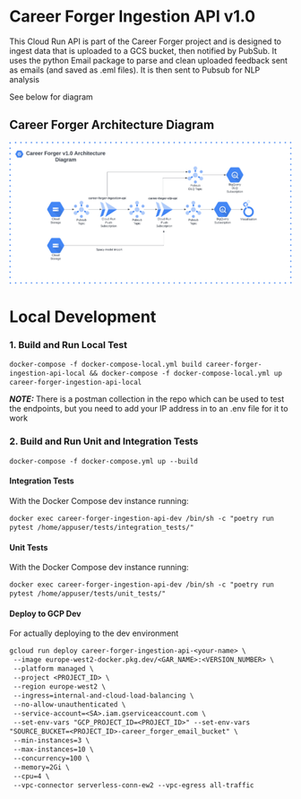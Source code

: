 
# Career Forger Ingestion API v1.0
This Cloud Run API is part of the Career Forger project and is designed to ingest data that is uploaded to a GCS bucket, then notified by PubSub.
It uses the python Email package to parse and clean uploaded feedback sent as emails (and saved as .eml files). It is then sent to Pubsub for NLP analysis

See below for diagram
## Career Forger Architecture Diagram
![Personal Project - Career Forger v1.0 (1).jpeg](Personal%20Project%20-%20Career%20Forger%20v1.0%20%281%29.jpeg)

# Local Development
### 1. Build and Run Local Test
```commandline
docker-compose -f docker-compose-local.yml build career-forger-ingestion-api-local && docker-compose -f docker-compose-local.yml up career-forger-ingestion-api-local
```
**_NOTE:_**  There is a postman collection in the repo which can be used to test the endpoints, but 
you need to add your IP address in to an .env file for it to work


### 2. Build and Run Unit and Integration Tests
```commandline
docker-compose -f docker-compose.yml up --build 
```

#### Integration Tests
With the Docker Compose dev instance running:
```commandline
docker exec career-forger-ingestion-api-dev /bin/sh -c "poetry run pytest /home/appuser/tests/integration_tests/"
```

#### Unit Tests
With the Docker Compose dev instance running:
```commandline
docker exec career-forger-ingestion-api-dev /bin/sh -c "poetry run pytest /home/appuser/tests/unit_tests/"
```

#### Deploy to GCP Dev
For actually deploying to the dev environment
```
gcloud run deploy career-forger-ingestion-api-<your-name> \
 --image europe-west2-docker.pkg.dev/<GAR_NAME>:<VERSION_NUMBER> \
 --platform managed \
 --project <PROJECT_ID> \
 --region europe-west2 \
 --ingress=internal-and-cloud-load-balancing \
 --no-allow-unauthenticated \
 --service-account=<SA>.iam.gserviceaccount.com \
 --set-env-vars "GCP_PROJECT_ID=<PROJECT_ID>" --set-env-vars "SOURCE_BUCKET=<PROJECT_ID>-career_forger_email_bucket" \
 --min-instances=3 \
 --max-instances=10 \
 --concurrency=100 \
 --memory=2Gi \
 --cpu=4 \
 --vpc-connector serverless-conn-ew2 --vpc-egress all-traffic
```
